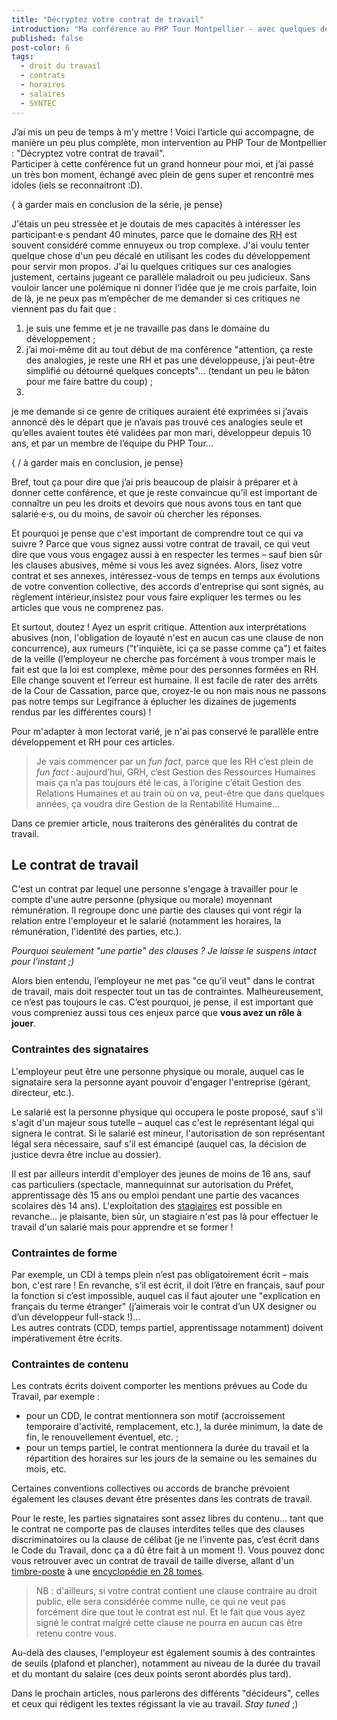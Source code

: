 ```yaml
---
title: "Décryptez votre contrat de travail"
introduction: "Ma conférence au PHP Tour Montpellier - avec quelques détails en plus. Contrats, horaires, salaires avec un focus sur la SYNTEC"
published: false
post-color: 6
tags:
  - droit du travail
  - contrats
  - horaires
  - salaires
  - SYNTEC
---
```


J’ai mis un peu de temps à m’y mettre ! Voici l’article qui accompagne, de manière un peu plus complète, mon intervention au PHP Tour de Montpellier : "Décryptez votre contrat de travail".  
Participer à cette conférence fut un grand honneur pour moi, et j’ai passé un très bon moment, échangé avec plein de gens super et rencontré mes idoles (iels se reconnaitront :D).

{ à garder mais en conclusion de la série, je pense}

J'étais un peu stressée et je doutais de mes capacités à intéresser les participant·e·s pendant 40 minutes, parce que le domaine des <abbr title="Ressources Humaines">RH</abbr> est souvent considéré comme ennuyeux ou trop complexe. J'ai voulu tenter quelque chose d'un peu décalé en utilisant les codes du développement pour servir mon propos. J'ai lu quelques critiques sur ces analogies justement, certains jugeant ce parallèle maladroit ou peu judicieux. Sans vouloir lancer une polémique ni donner l’idée que je me crois parfaite, loin de là, je ne peux pas m’empêcher de me demander si ces critiques ne viennent pas du fait que :

1. je suis une femme et je ne travaille pas dans le domaine du développement ;
2. j’ai moi-même dit au tout début de ma conférence "attention, ça reste des analogies, je reste une RH et pas une développeuse, j’ai peut-être simplifié ou détourné quelques concepts"… (tendant un peu le bâton pour me faire battre du coup) ;
3. 
je me demande si ce genre de critiques auraient été exprimées si j’avais annoncé dès le départ que je n’avais pas trouvé ces analogies seule et qu’elles avaient toutes été validées par mon mari, développeur depuis 10 ans, et par un membre de l’équipe du PHP Tour…

{ / à garder mais en conclusion, je pense}

Bref, tout ça pour dire que j’ai pris beaucoup de plaisir à préparer et à donner cette conférence, et que je reste convaincue qu’il est important de connaître un peu les droits et devoirs que nous avons tous en tant que salarié·e·s, ou du moins, de savoir où chercher les réponses.

Et pourquoi je pense que c'est important de comprendre tout ce qui va suivre ? Parce que vous signez aussi votre contrat de travail, ce qui veut dire que vous vous engagez aussi à en respecter les termes – sauf bien sûr les clauses abusives, même si vous les avez signées. Alors, lisez votre contrat et ses annexes, intéressez-vous de temps en temps aux évolutions de votre convention collective, des accords d'entreprise qui sont signés, au règlement intérieur,insistez pour vous faire expliquer les termes ou les articles que vous ne comprenez pas.

Et surtout, doutez ! Ayez un esprit critique. Attention aux interprétations abusives (non, l'obligation de loyauté n'est en aucun cas une clause de non concurrence), aux rumeurs ("t'inquiète, ici ça se passe comme ça") et faites de la veille (l’employeur ne cherche pas forcément à vous tromper mais le fait est que la loi est complexe, même pour des personnes formées en RH. Elle change souvent et l’erreur est humaine. Il est facile de rater des arrêts de la Cour de Cassation, parce que, croyez-le ou non mais nous ne passons pas notre temps sur Legifrance à éplucher les dizaines de jugements rendus par les différentes cours) !

Pour m'adapter à mon lectorat varié, je n'ai pas conservé le parallèle entre développement et RH pour ces articles.

> Je vais commencer par un <i lang="en">fun fact</i>, parce que les RH c’est plein de <i lang="en">fun fact</i> : aujourd’hui, GRH, c’est Gestion des Ressources Humaines mais ça n’a pas toujours été le cas, à l’origine c’était Gestion des Relations Humaines et au train où on va, peut-être que dans quelques années, ça voudra dire Gestion de la Rentabilité Humaine…

Dans ce premier article, nous traiterons des généralités du contrat de travail.  

## Le contrat de travail

C'est un contrat par lequel une personne s'engage à travailler pour le compte d'une autre personne (physique ou morale) moyennant rémunération. Il regroupe donc une partie des clauses qui vont régir la relation entre l'employeur et le salarié (notamment les horaires, la rémunération, l'identité des parties, etc.). 

_Pourquoi seulement "une partie" des clauses ? Je laisse le suspens intact pour l'instant ;)_

Alors bien entendu, l’employeur ne met pas "ce qu’il veut" dans le contrat de travail, mais doit respecter tout un tas de contraintes. Malheureusement, ce n’est pas toujours le cas. C’est pourquoi, je pense, il est important que vous compreniez aussi tous ces enjeux parce que **vous avez un rôle à jouer**.

### Contraintes des signataires

L'employeur peut être une personne physique ou morale, auquel cas le signataire sera la personne ayant pouvoir d'engager l'entreprise (gérant, directeur, etc.).

Le salarié est la personne physique qui occupera le poste proposé, sauf s'il s'agit d'un majeur sous tutelle – auquel cas c'est le représentant légal qui signera le contrat. Si le salarié est mineur, l'autorisation de son représentant légal sera nécessaire, sauf s'il est émancipé (auquel cas, la décision de justice devra être inclue au dossier).

Il est par ailleurs interdit d'employer des jeunes de moins de 16 ans, sauf cas particuliers (spectacle, mannequinnat sur autorisation du Préfet, apprentissage dès 15 ans ou emploi pendant une partie des vacances scolaires dès 14 ans). L'exploitation des [stagiaires](https://youtu.be/0pZGLTuC41g) est possible en revanche… je plaisante, bien sûr, un stagiaire n'est pas là pour effectuer le travail d'un salarié mais pour apprendre et se former !

### Contraintes de forme

Par exemple, un CDI à temps plein n’est pas obligatoirement écrit – mais bon, c'est rare ! En revanche, s’il est écrit, il doit l’être en français, sauf pour la fonction si c’est impossible, auquel cas il faut ajouter une "explication en français du terme étranger" (j’aimerais voir le contrat d’un UX designer ou d’un développeur full-stack !)…  
Les autres contrats (CDD, temps partiel, apprentissage notamment) doivent impérativement être écrits.

### Contraintes de contenu

Les contrats écrits doivent comporter les mentions prévues au Code du Travail, par exemple :

- pour un CDD, le contrat mentionnera son motif (accroissement temporaire d'activité, remplacement, etc.), la durée minimum, la date de fin, le renouvellement éventuel, etc. ;
- pour un temps partiel, le contrat mentionnera la durée du travail et la répartition des horaires sur les jours de la semaine ou les semaines du mois, etc.

Certaines conventions collectives ou accords de branche prévoient également les clauses devant être présentes dans les contrats de travail.

Pour le reste, les parties signataires sont assez libres du contenu… tant que le contrat ne comporte pas de clauses interdites telles que des clauses discriminatoires ou la clause de célibat (je ne l’invente pas, c’est écrit dans le Code du Travail, donc ça a dû être fait à un moment !). Vous pouvez donc vous retrouver avec un contrat de travail de taille diverse, allant d'un [timbre-poste](https://youtu.be/HMcTHoZAO8U) à une [encyclopédie en 28 tomes](https://youtu.be/V75dMMIW2B4).

> NB : d'ailleurs, si votre contrat contient une clause contraire au droit public, elle sera considérée comme nulle, ce qui ne veut pas forcément dire que tout le contrat est nul. Et le fait que vous ayez signé le contrat malgré cette clause ne pourra en aucun cas être retenu contre vous.

Au-delà des clauses, l'employeur est également soumis à des contraintes de seuils (plafond et plancher), notamment au niveau de la durée du travail et du montant du salaire (ces deux points seront abordés plus tard).

Dans le prochain articles, nous parlerons des différents "décideurs", celles et ceux qui rédigent les textes régissant la vie au travail. <i lang="en">Stay tuned</i> ;)
